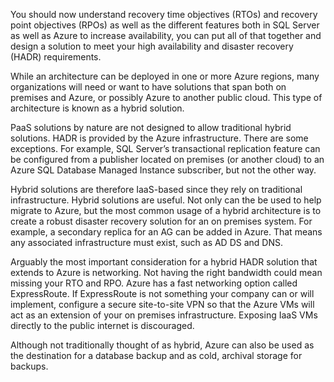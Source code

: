 
You should now understand recovery time objectives (RTOs) and recovery point objectives (RPOs) as well as the different features both in SQL Server as well as Azure to increase availability, you can put all of that together and design a solution to meet your high availability and disaster recovery (HADR) requirements.

While an architecture can be deployed in one or more Azure regions, many organizations will need or want to have solutions that span both on premises and Azure, or possibly Azure to another public cloud. This type of architecture is known as a hybrid solution.

PaaS solutions by nature are not designed to allow traditional hybrid solutions. HADR is provided by the Azure infrastructure. There are some exceptions. For example, SQL Server’s transactional replication feature can be configured from a publisher located on premises (or another cloud) to an Azure SQL Database Managed Instance subscriber, but not the other way.

Hybrid solutions are therefore IaaS-based since they rely on traditional infrastructure. Hybrid solutions are useful. Not only can the be used to help migrate to Azure, but the most common usage of a hybrid architecture is to create a robust disaster recovery solution for an on premises system. For example, a secondary replica for an AG can be added in Azure. That means any associated infrastructure must exist, such as AD DS and DNS.

Arguably the most important consideration for a hybrid HADR solution that extends to Azure is networking. Not having the right bandwidth could mean missing your RTO and RPO. Azure has a fast networking option called ExpressRoute. If ExpressRoute is not something your company can or will implement, configure a secure site-to-site VPN so that the Azure VMs will act as an extension of your on premises infrastructure. Exposing IaaS VMs directly to the public internet is discouraged.

Although not traditionally thought of as hybrid, Azure can also be used as the destination for a database backup and as cold, archival storage for backups.